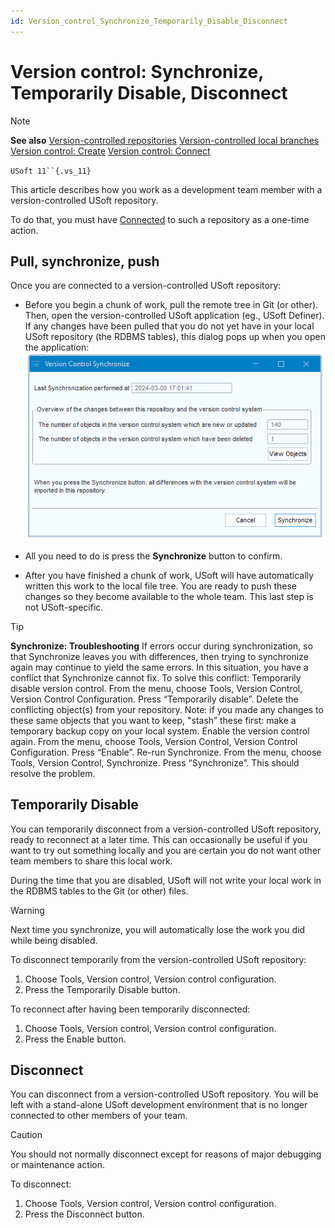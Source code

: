 ```yaml
---
id: Version_control_Synchronize_Temporarily_Disable_Disconnect
---
```


# Version control: Synchronize, Temporarily Disable, Disconnect

> [!NOTE]
> **See also**
> [Version-controlled repositories](/docs/Repositories/Version%20control/Versioncontrolled%20repositories.md)
> [Version-controlled local branches](/docs/Repositories/Version%20control/Versioncontrolled%20local%20branches.md)
> [Version control: Create](/docs/Repositories/Version%20control/Version%20control%20Create.md)
> [Version control: Connect](/docs/Repositories/Version%20control/Version%20control%20Connect.md)

`USoft 11``{.vs_11}`

This article describes how you work as a development team member with a version-controlled USoft repository.

To do that, you must have [Connected](/docs/Repositories/Version%20control/Version%20control%20Connect.md) to such a repository as a one-time action.

## Pull, synchronize, push

Once you are connected to a version-controlled USoft repository:

- Before you begin a chunk of work, pull the remote tree in Git (or other). Then, open the version-controlled USoft application (eg., USoft Definer). If any changes have been pulled that you do not yet have in your local USoft repository (the RDBMS tables), this dialog pops up when you open the application:	![](./assets/f3c0d687-130e-4716-bb16-fc8dd2dee2f5.png)


- All you need to do is press the **Synchronize** button to confirm.
- After you have finished a chunk of work, USoft will have automatically written this work to the local file tree. You are ready to push these changes so they become available to the whole team. This last step is not USoft-specific.

> [!TIP]
> **Synchronize: Troubleshooting**
> If errors occur during synchronization, so that Synchronize leaves you with differences, then trying to synchronize again may continue to yield the same errors. In this situation, you have a conflict that Synchronize cannot fix.
> To solve this conflict:
> Temporarily disable version control. From the menu, choose Tools, Version Control, Version Control Configuration. Press “Temporarily disable”.
> Delete the conflicting object(s) from your repository. Note: if you made any changes to these same objects that you want to keep, "stash” these first: make a temporary backup copy on your local system.
> Enable the version control again. From the menu, choose Tools, Version Control, Version Control Configuration. Press “Enable”.
> Re-run Synchronize. From the menu, choose Tools, Version Control, Synchronize. Press “Synchronize”.
> This should resolve the problem.

## Temporarily Disable

You can temporarily disconnect from a version-controlled USoft repository, ready to reconnect at a later time. This can occasionally be useful if you want to try out something locally and you are certain you do not want other team members to share this local work.

During the time that you are disabled, USoft will not write your local work in the RDBMS tables to the Git (or other) files.

> [!WARNING]
> Next time you synchronize, you will automatically lose the work you did while being disabled.

To disconnect temporarily from the version-controlled USoft repository:

1. Choose Tools, Version control, Version control configuration.
2. Press the Temporarily Disable button.

To reconnect after having been temporarily disconnected:

1. Choose Tools, Version control, Version control configuration.
2. Press the Enable button.

## Disconnect

You can disconnect from a version-controlled USoft repository. You will be left with a stand-alone USoft development environment that is no longer connected to other members of your team.

> [!CAUTION]
> You should not normally disconnect except for reasons of major debugging or maintenance action.

To disconnect:

1. Choose Tools, Version control, Version control configuration.
2. Press the Disconnect button.